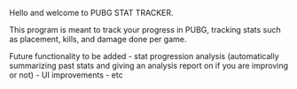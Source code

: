 Hello and welcome to PUBG STAT TRACKER. 

This program is meant to track your progress in PUBG, tracking stats such as placement, kills, and damage done per game. 

Future functionality to be added 
    - stat progression analysis (automatically summarizing past stats and giving an analysis report on if you are improving or not)
    - UI improvements 
    - etc